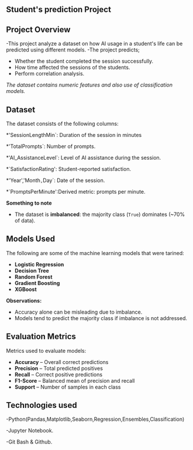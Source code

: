 ## Student's prediction  Project


## **Project Overview**
 
-This project analyze a dataset on how AI usage in a student's life can be predicted using different models.
-The project predicts;

- Whether the student completed the session successfully.
- How time affected the sessions of the students.
- Perform correlation analysis.

*The dataset contains numeric features and also use of classification models.*


## **Dataset**

The dataset consists of the following columns:
 
 *'SessionLengthMin`: Duration of the session in minutes 
 
 *'TotalPrompts`: Number of prompts.
 
 *'AI_AssistanceLevel`: Level of AI assistance during the session.
 
 *`SatisfactionRating': Student-reported satisfaction.
 
 *'Year','Month`,`Day`: Date of the session. 
 
 *`PromptsPerMinute':Derived metric: prompts per minute.
 

**Something to note**

- The dataset is **imbalanced**: the majority class (`True`) dominates (~70% of data). 

## **Models Used**

The following are some of the  machine learning models  that were tarined:

- **Logistic Regression**  
- **Decision Tree**  
- **Random Forest**  
- **Gradient Boosting**  
- **XGBoost**  

**Observations:**

- Accuracy alone can be misleading due to imbalance.  
- Models tend to predict the majority class if imbalance is not addressed.

## **Evaluation Metrics**

Metrics used to evaluate models:

- **Accuracy** – Overall correct predictions  
- **Precision** – Total predicted positives
- **Recall** – Correct positive predictions
- **F1-Score** – Balanced mean of precision and recall  
- **Support** – Number of samples in each class

## **Technologies used**

-Python(Pandas,Matplotlib,Seaborn,Regression,Ensembles,Classification)

-Jupyter Notebook.

-Git Bash & Github.

